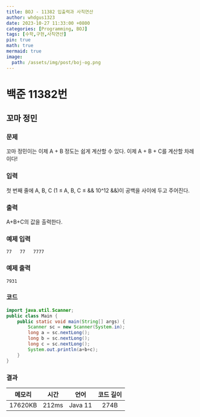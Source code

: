 ```yaml
---
title: BOJ - 11382 입출력과 사칙연산
author: whdgus1323
date: 2023-10-27 11:33:00 +0800
categories: [Programming, BOJ]
tags: [수학,구현,사칙연산]
pin: true
math: true
mermaid: true
image:
  path: /assets/img/post/boj-og.png
---
```


# 백준 11382번

## 꼬마 정민

### 문제

꼬마 정민이는 이제 A + B 정도는 쉽게 계산할 수 있다. 이제 A + B + C를 계산할 차례이다!

### 입력

첫 번째 줄에 A, B, C (1 ≤ A, B, C ≤ && 10^12 &&)이 공백을 사이에 두고 주어진다.

### 출력

A+B+C의 값을 출력한다.


### 예제 입력

```
77   77   7777
```

### 예제 출력

```
7931
```

### 코드
``` java
import java.util.Scanner;
public class Main {
    public static void main(String[] args) {
        Scanner sc = new Scanner(System.in);
        long a = sc.nextLong();
        long b = sc.nextLong();
        long c = sc.nextLong();
        System.out.println(a+b+c);
    }
}
```
### 결과

|메모리|시간|언어|코드 길이|
|:---:|:---:|:---:|:---:|
|17620KB|212ms|Java 11|274B|